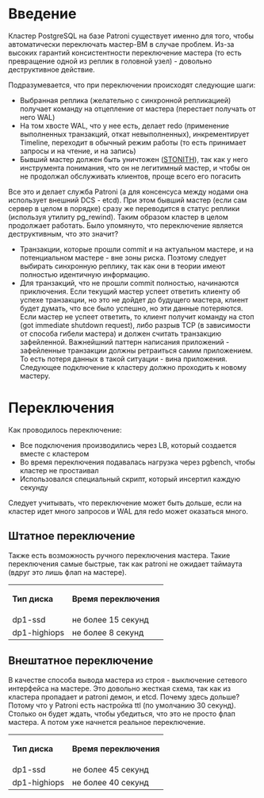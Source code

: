 Введение
========

Кластер PostgreSQL на базе Patroni существует именно для того, чтобы автоматически переключать мастер-ВМ в случае проблем. Из-за высоких гарантий консистентности переключение мастера (то есть превращение одной из реплик в головной узел) - довольно деструктивное действие.

Подразумевается, что при переключении происходят следующие шаги:

*   Выбранная реплика (желательно с синхронной репликацией) получает команду на отцепление от мастера (перестает получать от него WAL)
*   На том хвосте WAL, что у нее есть, делает redo (применение выполненных транзакций, откат невыполненных), инкрементирует Timeline, переходит в обычный режим работы (то есть принимает запросы и на чтение, и на запись)
*   Бывший мастер должен быть уничтожен ([STONITH](https://en.wikipedia.org/wiki/STONITH)), так как у него инструмента понимания, что он не легитимный мастер, и чтобы он не продолжал обслуживать клиентов, проще всего его погасить

Все это и делает служба Patroni (а для консенсуса между нодами она использует внешний DCS - etcd). При этом бывший мастер (если сам сервер в целом в порядке) сразу же переводится в статус реплики (используя утилиту pg_rewind). Таким образом кластер в целом продолжает работать. Было упомянуто, что переключение является деструктивным, что это значит?

*   Транзакции, которые прошли commit и на актуальном мастере, и на потенциальном мастере - вне зоны риска. Поэтому следует выбирать синхронную реплику, так как они в теории имеют полностью идентичную информацию.
*   Для транзакций, что не прошли commit полностью, начинаются приключения. Если текущий мастер успеет ответить клиенту об успехе транзакции, но это не дойдет до будущего мастера, клиент будет думать, что все было успешно, но эти данные потеряются. Если мастер не успеет ответить, то клиент получит команду на стоп (got immediate shutdown request), либо разрыв TCP (в зависимости от способа гибели мастера) и должен считать транзакцию зафейленной. Важнейшний паттерн написания приложений - зафейленные транзакции должны ретраиться самим приложением. То есть потеря данных в такой ситуации - вина приложения. Следующее подключение к кластеру должно проходить к новому мастеру.

Переключения
============

Как проводилось переключение:

*   Все подключения производились через LB, который создается вместе с кластером
*   Во время переключения подавалась нагрузка через pgbench, чтобы кластер не простаивал
*   Использовался специальный скрипт, который инсертил каждую секунду

Следует учитывать, что переключение может быть дольше, если на кластер идет много запросов и WAL для redo может оказаться много.

Штатное переключение
--------------------

Также есть возможность ручного переключения мастера. Такие переключения самые быстрые, так как patroni не ожидает таймаута (вдруг это лишь флап на мастере).

<table><tbody><tr><td><p><strong>Тип диска</strong></p></td><td><p><strong>Время переключения</strong></p></td></tr><tr><td>dp1-ssd</td><td>не более 15 секунд</td></tr><tr><td>dp1-highiops</td><td>не более 8 секунд</td></tr></tbody></table>

Внештатное переключение
-----------------------

В качестве способа вывода мастера из строя - выключение сетевого интерфейса на мастере. Это довольно жесткая схема, так как из кластера пропадает и patroni демон, и etcd. Почему здесь дольше? Потому что у Patroni есть настройка ttl (по умолчанию 30 секунд). Столько он будет ждать, чтобы убедиться, что это не просто флап мастера. А потом уже начнется реальное переключение.

<table><tbody><tr><td><p><strong>Тип диска</strong></p></td><td><p><strong>Время переключения</strong></p></td></tr><tr><td>dp1-ssd</td><td>не более 45 секунд</td></tr><tr><td>dp1-highiops</td><td>не более 40 секунд</td></tr></tbody></table>